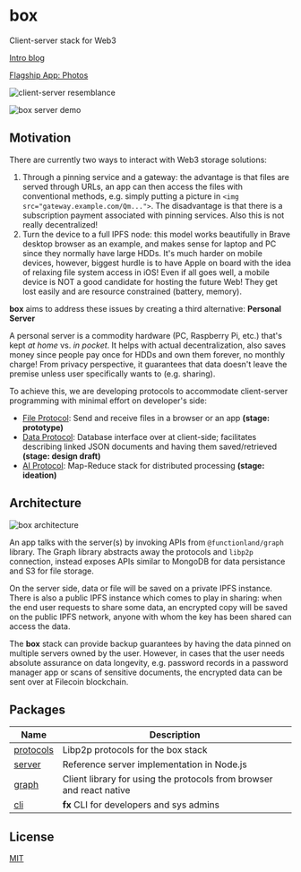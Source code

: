 # box

Client-server stack for Web3

[Intro blog](https://dev.to/fx/google-photos-open-source-alternative-with-react-native-80c#ending-big-techs-reign-by-building-opensource-p2p-apps)

[Flagship App: Photos](https://github.com/functionland/photos)

![client-server resemblance](https://user-images.githubusercontent.com/1758649/126010892-b7bf9905-0044-472d-aeb6-1ed7e66268d8.png)

![box server demo](https://user-images.githubusercontent.com/1758649/126008513-e5f8f2eb-b931-4450-8373-6102cf47e7d1.png)

## Motivation

There are currently two ways to interact with Web3 storage solutions:

1. Through a pinning service and a gateway: the advantage is that files are served through URLs, an app can then access the files with conventional methods, e.g. simply putting a picture in `<img src="gateway.example.com/Qm...">`. The disadvantage is that there is a subscription payment associated with pinning services. Also this is not really decentralized!
2. Turn the device to a full IPFS node: this model works beautifully in Brave desktop browser as an example, and makes sense for laptop and PC since they normally have large HDDs. It's much harder on mobile devices, however, biggest hurdle is to have Apple on board with the idea of relaxing file system access in iOS! Even if all goes well, a mobile device is NOT a good candidate for hosting the future Web! They get lost easily and are resource constrained (battery, memory).

**box** aims to address these issues by creating a third alternative: **Personal Server**

A personal server is a commodity hardware (PC, Raspberry Pi, etc.) that's kept *at home* vs. *in pocket*. It helps with actual decentralization, also saves money since people pay once for HDDs and own them forever, no monthly charge! From privacy perspective, it guarantees that data doesn't leave the premise unless user specifically wants to (e.g. sharing).

To achieve this, we are developing protocols to accommodate client-server programming with minimal effort on developer's side:

- [File Protocol](packages/protocols/file): Send and receive files in a browser or an app **(stage: prototype)**
- [Data Protocol](packages/protocols/data): Database interface over at client-side; facilitates describing linked JSON documents and having them saved/retrieved **(stage: design draft)**
- [AI Protocol](packages/protocols/ai): Map-Reduce stack for distributed processing **(stage: ideation)**

## Architecture

![box architecture](https://user-images.githubusercontent.com/1758649/126281564-a3a5aea9-50a6-4ae9-ae2b-439977d57980.jpg)

An app talks with the server(s) by invoking APIs from `@functionland/graph` library. The Graph library abstracts away the protocols and `libp2p` connection, instead exposes APIs similar to MongoDB for data persistance and S3 for file storage.

On the server side, data or file will be saved on a private IPFS instance. There is also a public IPFS instance which comes to play in sharing: when the end user requests to share some data, an encrypted copy will be saved on the public IPFS network, anyone with whom the key has been shared can access the data.

The **box** stack can provide backup guarantees by having the data pinned on multiple servers owned by the user. However, in cases that the user needs absolute assurance on data longevity, e.g. password records in a password manager app or scans of sensitive documents, the encrypted data can be sent over at Filecoin blockchain.

## Packages

| Name | Description |
| --- | --- |
| [protocols](packages/protocols) | Libp2p protocols for the box stack |
| [server](packages/server) | Reference server implementation in Node.js |
| [graph](packages/graph) | Client library for using the protocols from browser and react native |
| [cli](packages/cli) | **fx** CLI for developers and sys admins |

## License

[MIT](LICENSE)
